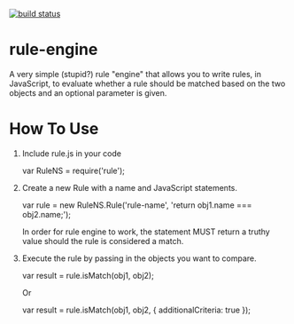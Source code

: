 [![build status](https://secure.travis-ci.org/CSSLint/rule-engine.svg)](http://travis-ci.org/dashk/rule-engine)

rule-engine
===========

A very simple (stupid?) rule "engine" that allows you to write rules, in JavaScript, to evaluate whether a rule should be matched based on the two objects and an optional parameter is given.

How To Use
==========

1. Include rule.js in your code

   var RuleNS = require('rule');

2. Create a new Rule with a name and JavaScript statements.

   var rule = new RuleNS.Rule('rule-name', 'return obj1.name === obj2.name;');
   
   In order for rule engine to work, the statement MUST return a truthy value should the rule is considered a match.

3. Execute the rule by passing in the objects you want to compare.

   var result = rule.isMatch(obj1, obj2);

   Or
   
   var result = rule.isMatch(obj1, obj2, { additionalCriteria: true });
